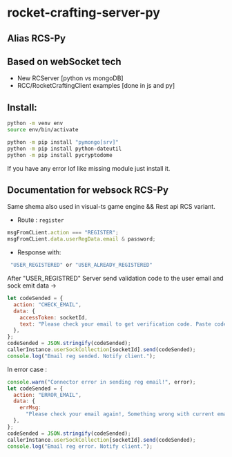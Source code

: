 # rocket-crafting-server-py

## Alias RCS-Py

## Based on webSocket tech

- New RCServer [python vs mongoDB]
- RCC/RocketCraftingClient examples [done in js and py]

## Install:

```bash
python -m venv env
source env/bin/activate

python -m pip install "pymongo[srv]"
python -m pip install python-dateutil
python -m pip install pycryptodome
```

If you have any error lof like missing module just install it.

## Documentation for websock RCS-Py

Same shema also used in visual-ts game engine && Rest api RCS variant.

- Route : `register`

```js
msgFromCLient.action === "REGISTER";
msgFromCLient.data.userRegData.email & password;
```

- Response with:

```js
 "USER_REGISTERED" or "USER_ALREADY_REGISTERED"
```

After "USER_REGISTRED" Server send validation code to the user email and sock emit data ->

```js
let codeSended = {
  action: "CHECK_EMAIL",
  data: {
    accessToken: socketId,
    text: "Please check your email to get verification code. Paste code here :",
  },
};
codeSended = JSON.stringify(codeSended);
callerInstance.userSockCollection[socketId].send(codeSended);
console.log("Email reg sended. Notify client.");
```

In error case :

```js
console.warn("Connector error in sending reg email!", error);
let codeSended = {
  action: "ERROR_EMAIL",
  data: {
    errMsg:
      "Please check your email again!, Something wrong with current email!",
  },
};
codeSended = JSON.stringify(codeSended);
callerInstance.userSockCollection[socketId].send(codeSended);
console.log("Email reg error. Notify client.");
```

